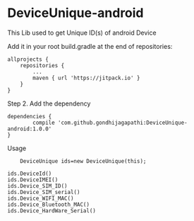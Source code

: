 # DeviceUnique-android
This Lib used to get Unique ID(s) of android Device


Add it in your root build.gradle at the end of repositories:

	allprojects {
		repositories {
			...
			maven { url 'https://jitpack.io' }
		}
	}
Step 2. Add the dependency

	dependencies {
	        compile 'com.github.gondhijagapathi:DeviceUnique-android:1.0.0'
	}

Usage

        DeviceUnique ids=new DeviceUnique(this);
	
	ids.DeviceId()
	ids.DeviceIMEI()
	ids.Device_SIM_ID()
	ids.Device_SIM_serial()
	ids.Device_WIFI_MAC()
	ids.Device_Bluetooth_MAC()
	ids.Device_HardWare_Serial()

